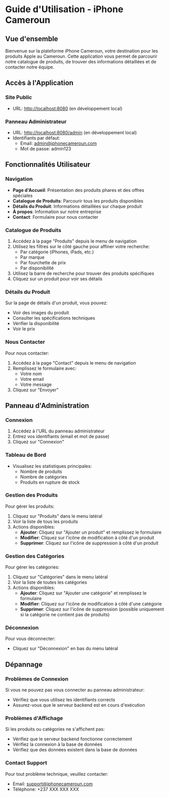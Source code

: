 
# Guide d'Utilisation - iPhone Cameroun

## Vue d'ensemble

Bienvenue sur la plateforme iPhone Cameroun, votre destination pour les produits Apple au Cameroun. Cette application vous permet de parcourir notre catalogue de produits, de trouver des informations détaillées et de contacter notre équipe.

## Accès à l'Application

### Site Public
- URL: [http://localhost:8080](http://localhost:8080) (en développement local)

### Panneau Administrateur
- URL: [http://localhost:8080/admin](http://localhost:8080/admin) (en développement local)
- Identifiants par défaut:
  - Email: admin@iphonecameroun.com
  - Mot de passe: admin123

## Fonctionnalités Utilisateur

### Navigation
- **Page d'Accueil**: Présentation des produits phares et des offres spéciales
- **Catalogue de Produits**: Parcourir tous les produits disponibles
- **Détails du Produit**: Informations détaillées sur chaque produit
- **À propos**: Information sur notre entreprise
- **Contact**: Formulaire pour nous contacter

### Catalogue de Produits
1. Accédez à la page "Produits" depuis le menu de navigation
2. Utilisez les filtres sur le côté gauche pour affiner votre recherche:
   - Par catégorie (iPhones, iPads, etc.)
   - Par marque
   - Par fourchette de prix
   - Par disponibilité
3. Utilisez la barre de recherche pour trouver des produits spécifiques
4. Cliquez sur un produit pour voir ses détails

### Détails du Produit
Sur la page de détails d'un produit, vous pouvez:
- Voir des images du produit
- Consulter les spécifications techniques
- Vérifier la disponibilité
- Voir le prix

### Nous Contacter
Pour nous contacter:
1. Accédez à la page "Contact" depuis le menu de navigation
2. Remplissez le formulaire avec:
   - Votre nom
   - Votre email
   - Votre message
3. Cliquez sur "Envoyer"

## Panneau d'Administration

### Connexion
1. Accédez à l'URL du panneau administrateur
2. Entrez vos identifiants (email et mot de passe)
3. Cliquez sur "Connexion"

### Tableau de Bord
- Visualisez les statistiques principales:
  - Nombre de produits
  - Nombre de catégories
  - Produits en rupture de stock

### Gestion des Produits
Pour gérer les produits:
1. Cliquez sur "Produits" dans le menu latéral
2. Voir la liste de tous les produits
3. Actions disponibles:
   - **Ajouter**: Cliquez sur "Ajouter un produit" et remplissez le formulaire
   - **Modifier**: Cliquez sur l'icône de modification à côté d'un produit
   - **Supprimer**: Cliquez sur l'icône de suppression à côté d'un produit

### Gestion des Catégories
Pour gérer les catégories:
1. Cliquez sur "Catégories" dans le menu latéral
2. Voir la liste de toutes les catégories
3. Actions disponibles:
   - **Ajouter**: Cliquez sur "Ajouter une catégorie" et remplissez le formulaire
   - **Modifier**: Cliquez sur l'icône de modification à côté d'une catégorie
   - **Supprimer**: Cliquez sur l'icône de suppression (possible uniquement si la catégorie ne contient pas de produits)

### Déconnexion
Pour vous déconnecter:
- Cliquez sur "Déconnexion" en bas du menu latéral

## Dépannage

### Problèmes de Connexion
Si vous ne pouvez pas vous connecter au panneau administrateur:
- Vérifiez que vous utilisez les identifiants corrects
- Assurez-vous que le serveur backend est en cours d'exécution

### Problèmes d'Affichage
Si les produits ou catégories ne s'affichent pas:
- Vérifiez que le serveur backend fonctionne correctement
- Vérifiez la connexion à la base de données
- Vérifiez que des données existent dans la base de données

### Contact Support
Pour tout problème technique, veuillez contacter:
- Email: support@iphonecameroun.com
- Téléphone: +237 XXX XXX XXX
